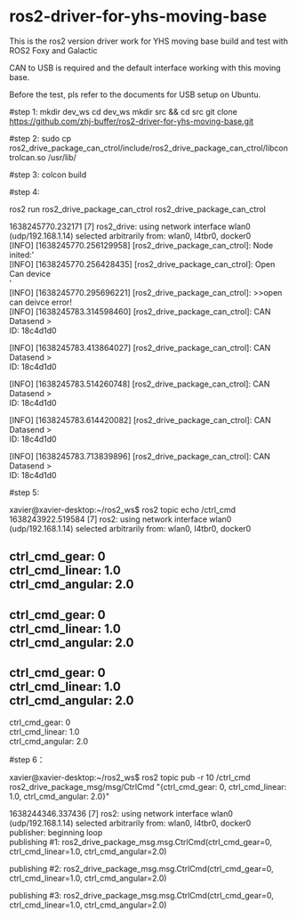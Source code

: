 # ros2-driver-for-yhs-moving-base
This is the ros2 version driver work for YHS moving base build and test with ROS2 Foxy and Galactic

CAN to USB is required and the default interface working with this moving base.

Before the test, pls refer to the documents for USB setup on Ubuntu.

#step 1:
mkdir dev_ws
cd dev_ws
mkdir src && cd src
git clone https://github.com/zhj-buffer/ros2-driver-for-yhs-moving-base.git

#step 2:
sudo cp ros2_drive_package_can_ctrol/include/ros2_drive_package_can_ctrol/libcontrolcan.so  /usr/lib/

#step 3:
colcon build

#step 4:

ros2 run ros2_drive_package_can_ctrol ros2_drive_package_can_ctrol

1638245770.232171 [7] ros2_drive: using network interface wlan0 (udp/192.168.1.14) selected arbitrarily from: wlan0, l4tbr0, docker0                                 
[INFO] [1638245770.256129958] [ros2_drive_package_can_ctrol]: Node inited:'                                                                                          
[INFO] [1638245770.256428435] [ros2_drive_package_can_ctrol]: Open Can device                                                                                        
'                                                                                                                                                                    
[INFO] [1638245770.295696221] [ros2_drive_package_can_ctrol]: >>open can deivce error!                                                                               
[INFO] [1638245783.314598460] [ros2_drive_package_can_ctrol]: CAN Datasend >                                                                                         
                                                                             ID: 18c4d1d0                                                                            
                                                                                                                                                                     
[INFO] [1638245783.413864027] [ros2_drive_package_can_ctrol]: CAN Datasend >                                                                                         
                                                                             ID: 18c4d1d0                                                                            
                                                                                                                                                                     
[INFO] [1638245783.514260748] [ros2_drive_package_can_ctrol]: CAN Datasend >                                                                                         
                                                                             ID: 18c4d1d0                                                                            
                                                                                                                                                                     
[INFO] [1638245783.614420082] [ros2_drive_package_can_ctrol]: CAN Datasend >                                                                                         
                                                                             ID: 18c4d1d0                                                                            
                                                                                                                                                                     
[INFO] [1638245783.713839896] [ros2_drive_package_can_ctrol]: CAN Datasend >                                                                                         
                                                                             ID: 18c4d1d0

#step 5:

xavier@xavier-desktop:~/ros2_ws$ ros2 topic echo /ctrl_cmd                                                                                                           
1638243922.519584 [7]       ros2: using network interface wlan0 (udp/192.168.1.14) selected arbitrarily from: wlan0, l4tbr0, docker0                                 
                                                                                                                                                                     
ctrl_cmd_gear: 0                                                                                                                                                     
ctrl_cmd_linear: 1.0                                                                                                                                                 
ctrl_cmd_angular: 2.0                                                                                                                                                
---                                                                                                                                                                  
ctrl_cmd_gear: 0                                                                                                                                                     
ctrl_cmd_linear: 1.0                                                                                                                                                 
ctrl_cmd_angular: 2.0                                                                                                                                                
---                                                                                                                                                                  
ctrl_cmd_gear: 0                                                                                                                                                     
ctrl_cmd_linear: 1.0                                                                                                                                                 
ctrl_cmd_angular: 2.0                                                                                                                                                
---                                                                                                                                                                  
ctrl_cmd_gear: 0                                                                                                                                                     
ctrl_cmd_linear: 1.0                                                                                                                                                 
ctrl_cmd_angular: 2.0

#step 6：

xavier@xavier-desktop:~/ros2_ws$ ros2 topic pub -r 10 /ctrl_cmd ros2_drive_package_msg/msg/CtrlCmd  "{ctrl_cmd_gear: 0, ctrl_cmd_linear: 1.0, ctrl_cmd_angular: 2.0}"
                                                                                                                                                                     
1638244346.337436 [7]       ros2: using network interface wlan0 (udp/192.168.1.14) selected arbitrarily from: wlan0, l4tbr0, docker0                                 
publisher: beginning loop                                                                                                                                            
publishing #1: ros2_drive_package_msg.msg.CtrlCmd(ctrl_cmd_gear=0, ctrl_cmd_linear=1.0, ctrl_cmd_angular=2.0)                                                        
                                                                                                                                                                     
publishing #2: ros2_drive_package_msg.msg.CtrlCmd(ctrl_cmd_gear=0, ctrl_cmd_linear=1.0, ctrl_cmd_angular=2.0)                                                        
                                                                                                                                                                     
publishing #3: ros2_drive_package_msg.msg.CtrlCmd(ctrl_cmd_gear=0, ctrl_cmd_linear=1.0, ctrl_cmd_angular=2.0)


